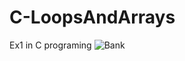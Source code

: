 # C-LoopsAndArrays
Ex1 in C programing 
![Bank](https://user-images.githubusercontent.com/73976733/100130990-1bb3cf00-2e8c-11eb-9735-f0d974d00132.jpg)
